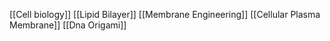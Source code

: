 [[Cell biology]]
[[Lipid Bilayer]]
[[Membrane Engineering]]
[[Cellular Plasma Membrane]]
[[Dna Origami]]
